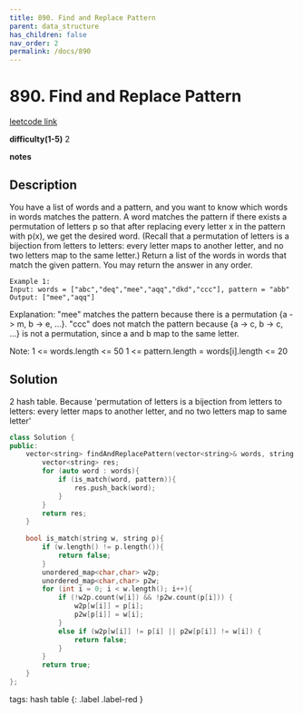 ```yaml
---
title: 890. Find and Replace Pattern
parent: data_structure
has_children: false
nav_order: 2
permalink: /docs/890
---
```

# 890. Find and Replace Pattern
[leetcode link](https://leetcode.com/problems/find-and-replace-pattern/)

**difficulty(1-5)** 
2

**notes**   

## Description
You have a list of words and a pattern, and you want to know which words in words matches the pattern.
A word matches the pattern if there exists a permutation of letters p so that after replacing every letter x in the pattern with p(x), we get the desired word.
(Recall that a permutation of letters is a bijection from letters to letters: every letter maps to another letter, and no two letters map to the same letter.)
Return a list of the words in words that match the given pattern. 
You may return the answer in any order.
```
Example 1:
Input: words = ["abc","deq","mee","aqq","dkd","ccc"], pattern = "abb"
Output: ["mee","aqq"]
```
Explanation: "mee" matches the pattern because there is a permutation {a -> m, b -> e, ...}. 
"ccc" does not match the pattern because {a -> c, b -> c, ...} is not a permutation,
since a and b map to the same letter.

Note:
1 <= words.length <= 50
1 <= pattern.length = words[i].length <= 20


## Solution
2 hash table. Because 'permutation of letters is a bijection from letters to letters: every letter maps to another letter, and no two letters map to same letter'

```c++
class Solution {
public:
    vector<string> findAndReplacePattern(vector<string>& words, string pattern) {
        vector<string> res;
        for (auto word : words){
            if (is_match(word, pattern)){
                res.push_back(word);
            }
        }
        return res;
    }
    
    bool is_match(string w, string p){
        if (w.length() != p.length()){
            return false;
        }
        unordered_map<char,char> w2p;
        unordered_map<char,char> p2w;
        for (int i = 0; i < w.length(); i++){
            if (!w2p.count(w[i]) && !p2w.count(p[i])) {
                w2p[w[i]] = p[i];
                p2w[p[i]] = w[i];
            }
            else if (w2p[w[i]] != p[i] || p2w[p[i]] != w[i]) {
                return false;
            }
        }
        return true;
    }
};
```


tags:
hash table
{: .label .label-red }
